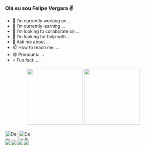 ### Olá eu sou Felipe Vergara ✌

- 🔭 I’m currently working on ...
- 🌱 I’m currently learning ...
- 👯 I’m looking to collaborate on ...
- 🤔 I’m looking for help with ...
- 💬 Ask me about ...
- 📫 How to reach me: ...
- 😄 Pronouns: ...
- ⚡ Fun fact: ...

<div align="center">
<a href="https://github.com/FeVergara">
<img height="180em" src="https://github-readme-stats.vercel.app/api?username=FeVergara&show_icons=true&theme=dracula&include_all_commits=true&count_private=true"/>
<img height="180em" src="https://github-readme-stats.vercel.app/api/top-langs/?username=FeVergara&layout=compact&langs_count=7&theme=dracula"/>
</div>

<div style="display: inline_block"><br>
<img align="center" alt="Dev-Unity" height="30" width="40" <img src="https://cdn.jsdelivr.net/gh/devicons/devicon/icons/unity/unity-original.svg">
<img align="center" alt="Dev-Js" height="30" width="40" <img src="https://cdn.jsdelivr.net/gh/devicons/devicon/icons/csharp/csharp-original.svg">
</div>

<div> 
<a href = "mailto:fevergara2002@gmail.com"><img src="https://img.shields.io/badge/-Gmail-%23333?style=for-the-badge&logo=gmail&logoColor=white" target="_blank"></a>
<a href="https://www.linkedin.com/in/fevergara/" target="_blank"><img src="https://img.shields.io/badge/-LinkedIn-%230077B5?style=for-the-badge&logo=linkedin&logoColor=white" target="_blank"></a> 
<a href="https://fevergara.itch.io/" target="_blank"><img src="https://img.shields.io/badge/Itch.io-FA5C5C?style=for-the-badge&logo=itchdotio&logoColor=white" target="_blank"></a> 
<a href="https://www.behance.net/fevergara" target="_blank"><img src="https://img.shields.io/badge/Behance-0054F7?style=for-the-badge&logo=behance&logoColor=white" target="_blank"></a>
 
</div>
